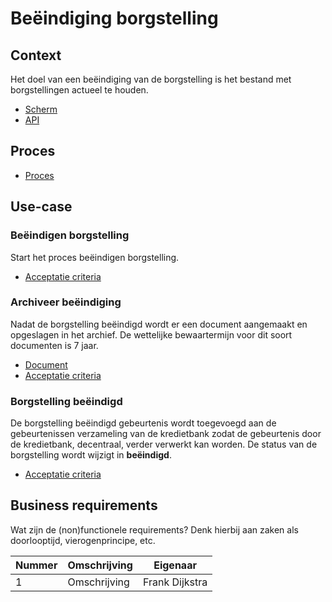 # Beëindiging borgstelling

## Context

Het doel van een beëindiging van de borgstelling is het bestand met borgstellingen actueel te houden.

<!-- einde -->

* [Scherm](product.user-task.yml)
* [API](product.openapi.yml)

## Proces

* [Proces](proces.bpmn)

## Use-case

### Beëindigen borgstelling

Start het proces beëindigen borgstelling.

* [Acceptatie criteria](beeindigen-borgstelling.feature)

### Archiveer beëindiging

Nadat de borgstelling beëindigd wordt er een document aangemaakt en opgeslagen in het archief. De wettelijke bewaartermijn voor dit soort documenten is 7 jaar.

* [Document](beeindiging.message.md)
* [Acceptatie criteria](../archiveer.feature)

### Borgstelling beëindigd

De borgstelling beëindigd gebeurtenis wordt toegevoegd aan de gebeurtenissen verzameling van de kredietbank zodat de gebeurtenis door de kredietbank, decentraal, verder verwerkt kan worden. De status van de borgstelling wordt wijzigt in **beëindigd**.

* [Acceptatie criteria](borgstelling-beeindigd.feature)

## Business requirements

Wat zijn de (non)functionele requirements? Denk hierbij aan zaken als doorlooptijd, vierogenprincipe, etc.

| Nummer | Omschrijving                         | Eigenaar                  |
| -------| ------------------------------------ | ------------------------- |
| 1      | Omschrijving                         | Frank Dijkstra            |